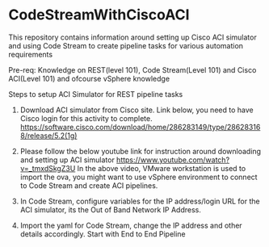 # CodeStreamWithCiscoACI
This repository contains information around setting up Cisco ACI simulator and using Code Stream to create pipeline tasks for various automation requirements



Pre-req: Knowledge on REST(level 101), Code Stream(Level 101) and Cisco ACI(Level 101) and ofcourse vSphere knowledge  




Steps to setup ACI Simulator for REST pipeline tasks

1. Download ACI simulator from Cisco site. Link below, you need to have Cisco login for this activity to complete.
   https://software.cisco.com/download/home/286283149/type/286283168/release/5.2(1g)

2. Please follow the below youtube link for instruction around downloading and setting up ACI simulator
   https://www.youtube.com/watch?v=_tmxdSkgZ3U
   In the above video, VMware workstation is used to import the ova, you might want to use vSphere environment to connect to Code Stream and create ACI pipelines.

3. In Code Stream, configure variables for the IP address/login URL for the ACI simulator, its the Out of Band Network IP Address.

4. Import the yaml for Code Stream, change the IP address and other details accordingly. Start with End to End Pipeline
